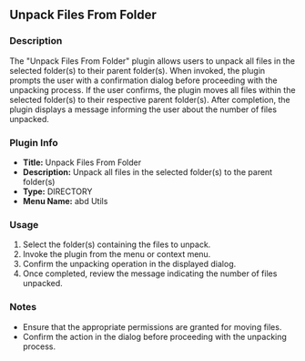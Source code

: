 ## Unpack Files From Folder

### Description
The "Unpack Files From Folder" plugin allows users to unpack all files in the selected folder(s) to their parent folder(s). When invoked, the plugin prompts the user with a confirmation dialog before proceeding with the unpacking process. If the user confirms, the plugin moves all files within the selected folder(s) to their respective parent folder(s). After completion, the plugin displays a message informing the user about the number of files unpacked.

### Plugin Info
- **Title:** Unpack Files From Folder
- **Description:** Unpack all files in the selected folder(s) to the parent folder(s)
- **Type:** DIRECTORY
- **Menu Name:** abd Utils

### Usage
1. Select the folder(s) containing the files to unpack.
2. Invoke the plugin from the menu or context menu.
3. Confirm the unpacking operation in the displayed dialog.
4. Once completed, review the message indicating the number of files unpacked.

### Notes
- Ensure that the appropriate permissions are granted for moving files.
- Confirm the action in the dialog before proceeding with the unpacking process.